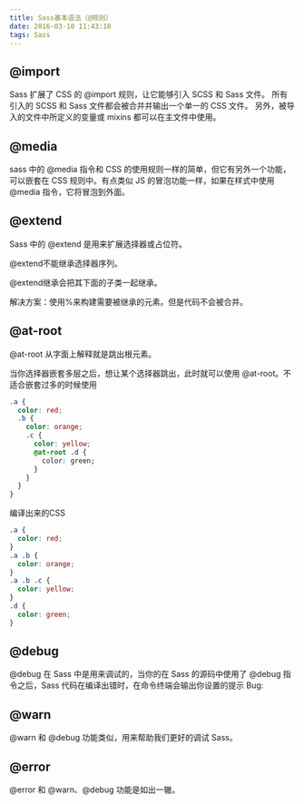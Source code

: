 ```yaml
---
title: Sass基本语法（@规则）
date: 2016-03-10 11:43:18
tags: Sass
---
```

## @import ##

Sass 扩展了 CSS 的 @import 规则，让它能够引入 SCSS 和 Sass 文件。 所有引入的 SCSS 和 Sass 文件都会被合并并输出一个单一的 CSS 文件。 另外，被导入的文件中所定义的变量或 mixins 都可以在主文件中使用。

## @media ##

sass 中的 @media 指令和 CSS 的使用规则一样的简单，但它有另外一个功能，可以嵌套在 CSS 规则中。有点类似 JS 的冒泡功能一样，如果在样式中使用 @media 指令，它将冒泡到外面。
## @extend ##
Sass 中的 @extend 是用来扩展选择器或占位符。

@extend不能继承选择器序列。

@extend继承会把其下面的子类一起继承。

解决方案：使用%来构建需要被继承的元素。但是代码不会被合并。
## @at-root ##
@at-root 从字面上解释就是跳出根元素。

当你选择器嵌套多层之后，想让某个选择器跳出，此时就可以使用 @at-root。不适合嵌套过多的时候使用

```css
.a {
  color: red;
  .b {
    color: orange;
    .c {
      color: yellow;
      @at-root .d {
        color: green;
      }
    }
  }  
}
```
<!--more-->

编译出来的CSS

```css
.a {
  color: red;
}
.a .b {
  color: orange;
}
.a .b .c {
  color: yellow;
}
.d {
  color: green;
}
```

## @debug ##
@debug 在 Sass 中是用来调试的，当你的在 Sass 的源码中使用了 @debug 指令之后，Sass 代码在编译出错时，在命令终端会输出你设置的提示 Bug:
## @warn ##
@warn 和 @debug 功能类似，用来帮助我们更好的调试 Sass。
## @error ##
@error 和 @warn、@debug 功能是如出一辙。

